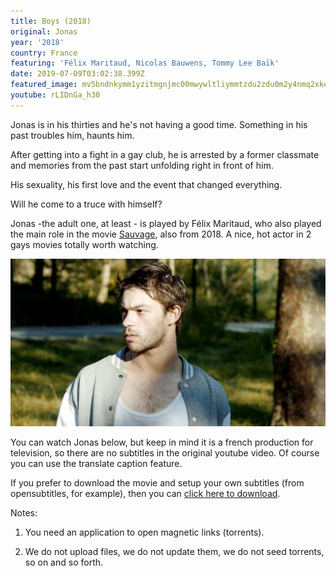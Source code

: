 ```yaml
---
title: Boys (2018)
original: Jonas
year: '2018'
country: France
featuring: 'Félix Maritaud, Nicolas Bauwens, Tommy Lee Baïk'
date: 2019-07-09T03:02:38.399Z
featured_image: mv5bndnkymm1yzitmgnjmc00mwywltliymmtzdu2zdu0m2y4nmq2xkeyxkfqcgdeqxvymje4nzy3mw-._v1_sx749_cr0-0-749-999_al_.jpg
youtube: rLIDnGa_h30
---
```

Jonas is in his thirties and he's not having a good time. Something in his past troubles him, haunts him.

After getting into a fight in a gay club, he is arrested by a former classmate and memories from the past start unfolding right in front of  him.

His sexuality, his first love and the event that changed everything. 

Will he come to a truce with himself? 

Jonas -the adult one, at least - is played by Félix Maritaud, who also played the main role in the movie [Sauvage](https://www.imdb.com/title/tt8307082/mediaviewer/rm1352614400), also from 2018. A nice, hot actor in 2 gays movies totally worth watching.

![Félix Maritaud: The hottest young actor on the planet](/content/uploads/boys-jonas-2018-felix-maritaud.jpg)

You can watch Jonas below, but keep in mind it is a french production for television, so there are no subtitles in the original youtube video. Of course you can use the translate caption feature.

If you prefer to download the movie and setup your own subtitles (from opensubtitles, for example), then you can [click here to download](http://biastonu.com/Nun). 

Notes:

1) You need an application to open magnetic links (torrents).

2) We do not upload files, we do not update them, we do not seed torrents, so on and so forth.
